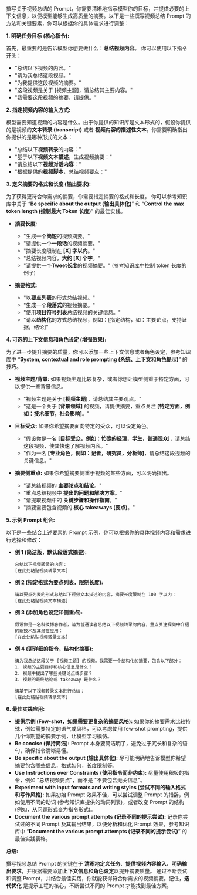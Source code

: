 撰写关于视频总结的 Prompt，你需要清晰地指示模型你的目标，并提供必要的上下文信息，以便模型能够生成高质量的摘要。以下是一些撰写视频总结 Prompt 的方法和关键要素，你可以根据你的具体需求进行调整：

**1. 明确任务目标 (核心指令):**

首先，最重要的是告诉模型你想要做什么：**总结视频内容**。 你可以使用以下指令开头：

- "总结以下视频的内容。"
- "请为我总结这段视频。"
- "为我提供这段视频的摘要。"
- "这段视频是关于 [视频主题]，请总结其主要内容。"
- "我需要这段视频的摘要，请提供。"

**2. 指定视频内容的输入方式:**

模型需要知道视频的内容是什么。由于你提供的知识库是文本形式的，假设你提供的是视频的**文本转录 (transcript)** 或者 **视频内容的描述性文本**。你需要明确指出你提供的是哪种形式的文本：

- "总结以下**视频转录**的内容："
- "基于以下**视频文本描述**，生成视频摘要："
- "请总结以下**视频对话内容**："
- "根据提供的**视频脚本**，总结视频要点："

**3. 定义摘要的格式和长度 (输出要求):**

为了获得更符合你需求的摘要，你需要指定摘要的格式和长度。 你可以参考知识库中关于 “**Be specific about the output (输出具体化)**” 和 “**Control the max token length (控制最大 Token 长度)**” 的最佳实践。

- **摘要长度:**
    
    - "生成一个**简短**的视频摘要。"
    - "请提供一个**一段话**的视频摘要。"
    - "摘要长度限制在 **[X] 字以内**。"
    - "总结视频内容，**大约 [X] 个字**。"
    - "请提供一个**Tweet长度**的视频摘要。" (参考知识库中控制 token 长度的例子)
- **摘要格式:**
    
    - "以**要点列表**的形式总结视频。"
    - "生成一个**段落式**的视频摘要。"
    - "使用**项目符号列表**总结视频的关键信息。"
    - "请以**结构化**的方式总结视频，例如：[指定结构，如：主要论点，支持证据，结论]"

**4. 可选的上下文信息和角色设定 (增强效果):**

为了进一步提升摘要的质量，你可以添加一些上下文信息或者角色设定，参考知识库中 “**System, contextual and role prompting (系统、上下文和角色提示)**” 的技巧。

- **视频主题/背景:** 如果视频主题比较复杂，或者你想让模型侧重于特定方面，可以提供一些背景信息。
    
    - "视频主题是关于 **[视频主题]**，请总结其主要观点。"
    - "这是一个关于 **[背景领域]** 的视频，请提供摘要，重点关注 **[特定方面，例如：技术细节，社会影响]**。"
- **目标受众:** 如果你希望摘要面向特定的受众，可以设定角色。
    
    - "假设你是一名 **[目标受众，例如：忙碌的经理，学生，普通观众]**，请总结这段视频，使其快速了解视频内容。"
    - "作为一名 **[专业角色，例如：记者，研究员，分析师]**，请总结这段视频的关键信息。"
- **摘要侧重点:** 如果你希望摘要侧重于视频的某些方面，可以明确指出。
    
    - "请总结视频的 **主要论点和结论**。"
    - "重点总结视频中 **提出的问题和解决方案**。"
    - "请提取视频中的 **关键步骤和操作指南**。"
    - "摘要需要包含视频的 **核心 takeaways (要点)**。"

**5. 示例 Prompt 组合:**

以下是一些结合上述要素的 Prompt 示例，你可以根据你的具体视频内容和需求进行选择和修改：

- **例 1 (简洁版，默认段落式摘要):**
    
    ```prompt
    总结以下视频转录的内容：
    [在此处粘贴视频转录文本]
    ```
    
- **例 2 (指定格式为要点列表，限制长度):**
    
    ```prompt
    请以要点列表的形式总结以下视频文本描述的内容，摘要长度限制在 100 字以内：
    [在此处粘贴视频文本描述]
    ```
    
- **例 3 (添加角色设定和侧重点):**
    
    ```prompt
    假设你是一名科技博客作者，请为普通读者总结以下视频转录的内容，重点关注视频中介绍的新技术及其潜在应用：
    [在此处粘贴视频转录文本]
    ```
    
- **例 4 (更详细的指令，结构化摘要):**
    
    ```prompt
    请为我总结这段关于 [视频主题] 的视频。我需要一个结构化的摘要，包含以下部分：
    1. 视频的主要目标和核心信息是什么？
    2. 视频中提出了哪些关键论点或步骤？
    3. 视频的最终结论或 takeaway 是什么？
    
    请基于以下视频转录文本进行总结：
    [在此处粘贴视频转录文本]
    ```
    

**6. 最佳实践应用:**

- **提供示例 (Few-shot，如果需要更复杂的摘要风格):** 如果你的摘要需求比较特殊，例如需要特定的语气或风格，可以考虑使用 few-shot prompting，提供几个你期望的摘要示例，让模型学习模仿。
- **Be concise (保持简洁):** Prompt 本身要简洁明了，避免过于冗长和复杂的语句，确保指令清晰易懂。
- **Be specific about the output (输出具体化):** 尽可能明确地告诉模型你希望摘要包含哪些信息，格式如何，长度限制等。
- **Use Instructions over Constraints (使用指令而非约束):** 尽量使用积极的指令，例如 "总结视频要点"，而不是 "不要包含无关信息"。
- **Experiment with input formats and writing styles (尝试不同的输入格式和写作风格):** 如果初始 Prompt 效果不佳，可以尝试调整 Prompt 的措辞，例如使用不同的动词 (参考知识库提供的动词列表)，或者改变 Prompt 的结构 (例如，从问题形式变为指令形式)。
- **Document the various prompt attempts (记录不同的提示尝试):** 记录你尝试过的不同 Prompt 及其输出结果，以便分析和优化 Prompt 效果，参考知识库中 “**Document the various prompt attempts (记录不同的提示尝试)**” 的最佳实践表格。

**总结:**

撰写视频总结 Prompt 的关键在于 **清晰地定义任务**、**提供视频内容输入**、**明确输出要求**，并根据需要添加**上下文信息和角色设定**以提升摘要质量。 通过不断尝试和调整 Prompt，并结合最佳实践，你就能获得符合你需求的视频摘要。记住，**迭代优化** 是提示工程的核心，不断尝试不同的 Prompt 才能找到最佳方案。